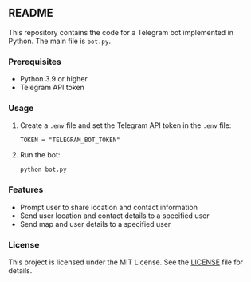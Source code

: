 ## README

This repository contains the code for a Telegram bot implemented in Python. The main file is `bot.py`.

### Prerequisites

- Python 3.9 or higher
- Telegram API token

### Usage

1. Create a `.env` file and set the Telegram API token in the `.env` file:

   ```env
   TOKEN = "TELEGRAM_BOT_TOKEN"
   ```

2. Run the bot:

   ```
   python bot.py
   ```

### Features

- Prompt user to share location and contact information
- Send user location and contact details to a specified user
- Send map and user details to a specified user


### License

This project is licensed under the MIT License. See the [LICENSE](LICENSE) file for details.

